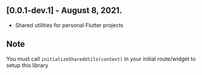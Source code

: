 ## [0.0.1-dev.1] - August 8, 2021.

- Shared utilities for personal Flutter projects

## Note

You must call `initializeSharedUtils(context)` in your initial route/widget to setup this library
